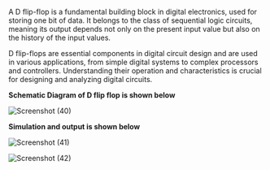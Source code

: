 A D flip-flop is a fundamental building block in digital electronics, used for storing one bit of data. It belongs to the class of sequential logic circuits, meaning its output depends not only on the present input value but also on the history of the input values.

D flip-flops are essential components in digital circuit design and are used in various applications, from simple digital systems to complex processors and controllers. Understanding their operation and characteristics is crucial for designing and analyzing digital circuits.

**Schematic Diagram of D flip flop is shown below**

![Screenshot (40)](https://github.com/Shanmukha190602/Sequential_RTLDay3/assets/118514275/7221a08b-5895-42fd-a747-e5736dec8e75)

**Simulation and output is shown below**

![Screenshot (41)](https://github.com/Shanmukha190602/Sequential_RTLDay3/assets/118514275/4f4fe8f5-3ae1-4041-b2b7-50d69c0e0f50)

![Screenshot (42)](https://github.com/Shanmukha190602/Sequential_RTLDay3/assets/118514275/8cb27cc6-e68a-4681-990c-086795f26b1e)
